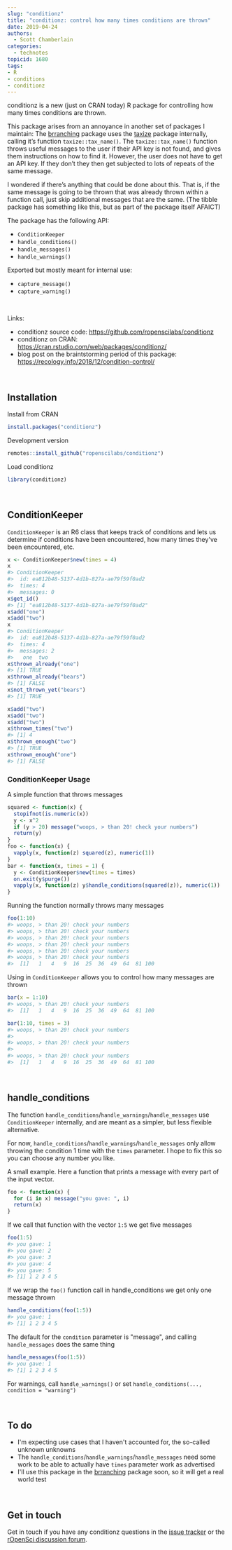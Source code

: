 ```yaml
---
slug: "conditionz"
title: "conditionz: control how many times conditions are thrown"
date: 2019-04-24
authors:
  - Scott Chamberlain
categories:
  - technotes
topicid: 1680
tags:
- R
- conditions
- conditionz
---
```




conditionz is a new (just on CRAN today) R package for controlling how many times conditions are thrown.

This package arises from an annoyance in another set of packages I maintain: The [brranching][] package uses
the [taxize][] package internally, calling it’s function `taxize::tax_name()`. The `taxize::tax_name()` function
throws useful messages to the user if their API key is not found, and gives them instructions
on how to find it. However, the user does not have to get an API key. If they don’t they then get subjected to
lots of repeats of the same message.

I wondered if there’s anything that could be done about this. That is, if the same message is going to be
thrown that was already thrown within a function call, just skip additional messages that are the same.
(The tibble package has something like this, but as part of the package itself AFAICT)

The package has the following API:

- `ConditionKeeper`
- `handle_conditions()`
- `handle_messages()`
- `handle_warnings()`

Exported but mostly meant for internal use:

- `capture_message()`
- `capture_warning()`

<br>

Links:

* conditionz source code: <https://github.com/ropenscilabs/conditionz>
* conditionz on CRAN: <https://cran.rstudio.com/web/packages/conditionz/>
* blog post on the braintstorming period of this package: <https://recology.info/2018/12/condition-control/>


<br>

## Installation

Install from CRAN


```r
install.packages("conditionz")
```

Development version


```r
remotes::install_github("ropenscilabs/conditionz")
```

Load conditionz


```r
library(conditionz)
```

<br>

## ConditionKeeper

`ConditionKeeper` is an R6 class that keeps track of conditions and lets
us determine if conditions have been encountered, how many times they've 
been encountered, etc.


```r
x <- ConditionKeeper$new(times = 4)
x
#> ConditionKeeper
#>  id: ea812b48-5137-4d1b-827a-ae79f59f0ad2
#>  times: 4
#>  messages: 0
x$get_id()
#> [1] "ea812b48-5137-4d1b-827a-ae79f59f0ad2"
x$add("one")
x$add("two")
x
#> ConditionKeeper
#>  id: ea812b48-5137-4d1b-827a-ae79f59f0ad2
#>  times: 4
#>  messages: 2
#>   one  two
x$thrown_already("one")
#> [1] TRUE
x$thrown_already("bears")
#> [1] FALSE
x$not_thrown_yet("bears")
#> [1] TRUE

x$add("two")
x$add("two")
x$add("two")
x$thrown_times("two")
#> [1] 4
x$thrown_enough("two")
#> [1] TRUE
x$thrown_enough("one")
#> [1] FALSE
```

### ConditionKeeper Usage

A simple function that throws messages


```r
squared <- function(x) {
  stopifnot(is.numeric(x))
  y <- x^2
  if (y > 20) message("woops, > than 20! check your numbers")
  return(y)
}
foo <- function(x) {
  vapply(x, function(z) squared(z), numeric(1))
}
bar <- function(x, times = 1) {
  y <- ConditionKeeper$new(times = times)
  on.exit(y$purge())
  vapply(x, function(z) y$handle_conditions(squared(z)), numeric(1))
}
```

Running the function normally throws many messages


```r
foo(1:10)
#> woops, > than 20! check your numbers
#> woops, > than 20! check your numbers
#> woops, > than 20! check your numbers
#> woops, > than 20! check your numbers
#> woops, > than 20! check your numbers
#> woops, > than 20! check your numbers
#>  [1]   1   4   9  16  25  36  49  64  81 100
```

Using in `ConditionKeeper` allows you to control how many messages
are thrown


```r
bar(x = 1:10)
#> woops, > than 20! check your numbers
#>  [1]   1   4   9  16  25  36  49  64  81 100
```


```r
bar(1:10, times = 3)
#> woops, > than 20! check your numbers
#> 
#> woops, > than 20! check your numbers
#> 
#> woops, > than 20! check your numbers
#>  [1]   1   4   9  16  25  36  49  64  81 100
```

<br>

## handle_conditions

The function `handle_conditions`/`handle_warnings`/`handle_messages` use 
`ConditionKeeper` internally, and are meant as a simpler, but less flexible
alternative.

For now, `handle_conditions`/`handle_warnings`/`handle_messages` only allow 
throwing the condition 1 time with the `times` parameter. I hope to fix this 
so you can choose any number you like. 

A small example. Here a function that prints a message with every part of the
input vector.


```r
foo <- function(x) {
  for (i in x) message("you gave: ", i)
  return(x)
}
```

If we call that function with the vector `1:5` we get five messages


```r
foo(1:5)
#> you gave: 1
#> you gave: 2
#> you gave: 3
#> you gave: 4
#> you gave: 5
#> [1] 1 2 3 4 5
```

If we wrap the `foo()` function call in handle_conditions we get only 
one message thrown


```r
handle_conditions(foo(1:5))
#> you gave: 1
#> [1] 1 2 3 4 5
```

The default for the `condition` parameter is "message", and calling `handle_messages`
does the same thing


```r
handle_messages(foo(1:5))
#> you gave: 1
#> [1] 1 2 3 4 5
```

For warnings, call `handle_warnings()` or set `handle_conditions(..., condition = "warning")`


<br>

## To do

- I'm expecting use cases that I haven't accounted for, the so-called unknown unknowns
- The `handle_conditions`/`handle_warnings`/`handle_messages` need some work to be able
to actually have `times` parameter work as advertised
- I'll use this package in the [brranching][] package soon, so it will get a real world
test

<br>

## Get in touch

Get in touch if you have any conditionz questions in the 
[issue tracker](https://github.com/ropenscilabs/conditionz/issues) or the 
[rOpenSci discussion forum](https://discuss.ropensci.org/).


[conditionz]: https://github.com/ropenscilabs/conditionz
[taxize]: https://github.com/ropensci/taxize
[brranching]: https://github.com/ropensci/brranching
